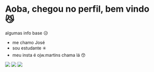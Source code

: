 # Aoba, chegou no perfil, bem vindo 😼


algumas info base 😥

- me chamo José
- sou estudante ✳️
- meu insta é ojw.martins chama lá 😙


![](https://media1.tenor.com/m/lvF6udHKAIgAAAAC/jujutsu-kaisen0-yuta-okkotsu.gif)
![](https://media.tenor.com/hG5iCwPPajAAAAAi/yuta-okkotsu-cute.gif) ![](https://media.tenor.com/HoXg2JXLbisAAAAi/capple.gif)
